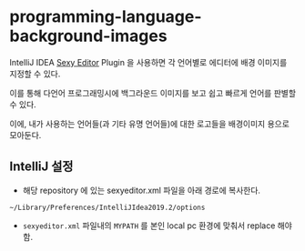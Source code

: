 # programming-language-background-images

IntelliJ IDEA [Sexy Editor](https://github.com/igorspasic/idea-sexyeditor) Plugin 을 사용하면 각 언어별로 에디터에 배경 이미지를 지정할 수 있다.

이를 통해 다언어 프로그래밍시에 백그라운드 이미지를 보고 쉽고 빠르게 언어를 판별할 수 있다.

이에, 내가 사용하는 언어들(과 기타 유명 언어들)에 대한 로고들을 배경이미지 용으로 모아둔다.

## IntelliJ 설정

* 해당 repository 에 있는 sexyeditor.xml 파일을 아래 경로에 복사한다.
```
~/Library/Preferences/IntelliJIdea2019.2/options
```
* `sexyeditor.xml` 파일내의 `MYPATH` 를 본인 local pc 환경에 맞춰서 replace 해야함.
